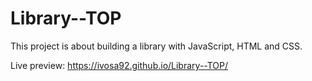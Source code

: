 # Library--TOP

This project is about building a library with JavaScript, HTML and CSS. 

Live preview: https://ivosa92.github.io/Library--TOP/

